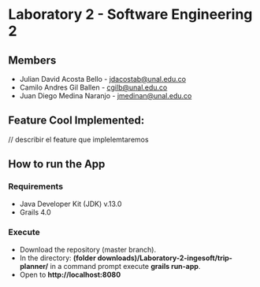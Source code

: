 # Laboratory 2 - Software Engineering 2
## Members
* Julian David Acosta Bello - jdacostab@unal.edu.co
* Camilo Andres Gil Ballen - cgilb@unal.edu.co
* Juan Diego Medina Naranjo - jmedinan@unal.edu.co
## Feature Cool Implemented:
// describir el feature que implelemtaremos

## How to run the App
### Requirements
 * Java Developer Kit (JDK) v.13.0
 * Grails 4.0
### Execute
 * Download the repository (master branch).
 * In the directory: **(folder downloads)/Laboratory-2-ingesoft/trip-planner/** in a command prompt execute **grails run-app**.
 * Open to  **http://localhost:8080**
